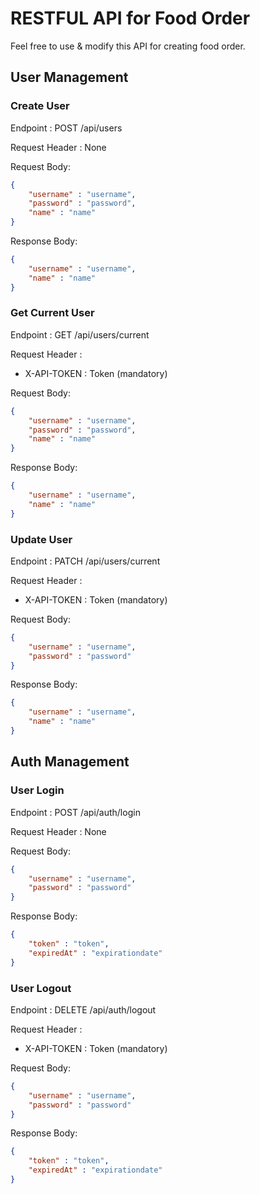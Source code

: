 # RESTFUL API for Food Order

Feel free to use & modify this API for creating food order.

## User Management

### Create User
Endpoint : POST /api/users

Request Header : None

Request Body:
```json
{
    "username" : "username",
    "password" : "password",
    "name" : "name"
}
```

Response Body:
```json
{
    "username" : "username",    
    "name" : "name"
}
```

### Get Current User
Endpoint : GET /api/users/current

Request Header :

* X-API-TOKEN : Token (mandatory)

Request Body:
```json
{
    "username" : "username",
    "password" : "password",
    "name" : "name"
}
```

Response Body:
```json
{
    "username" : "username",    
    "name" : "name"
}
```

### Update User
Endpoint : PATCH /api/users/current

Request Header :

* X-API-TOKEN : Token (mandatory)

Request Body:
```json
{
    "username" : "username",
    "password" : "password"    
}
```

Response Body:
```json
{
    "username" : "username",    
    "name" : "name"
}
```

## Auth Management

### User Login
Endpoint : POST /api/auth/login

Request Header : None

Request Body:
```json
{
    "username" : "username",
    "password" : "password"
}
```

Response Body:
```json
{
    "token" : "token",    
    "expiredAt" : "expirationdate"
}
```

### User Logout
Endpoint : DELETE /api/auth/logout

Request Header :
* X-API-TOKEN : Token (mandatory)

Request Body:
```json
{
    "username" : "username",
    "password" : "password"
}
```

Response Body:
```json
{
    "token" : "token",    
    "expiredAt" : "expirationdate"
}
```